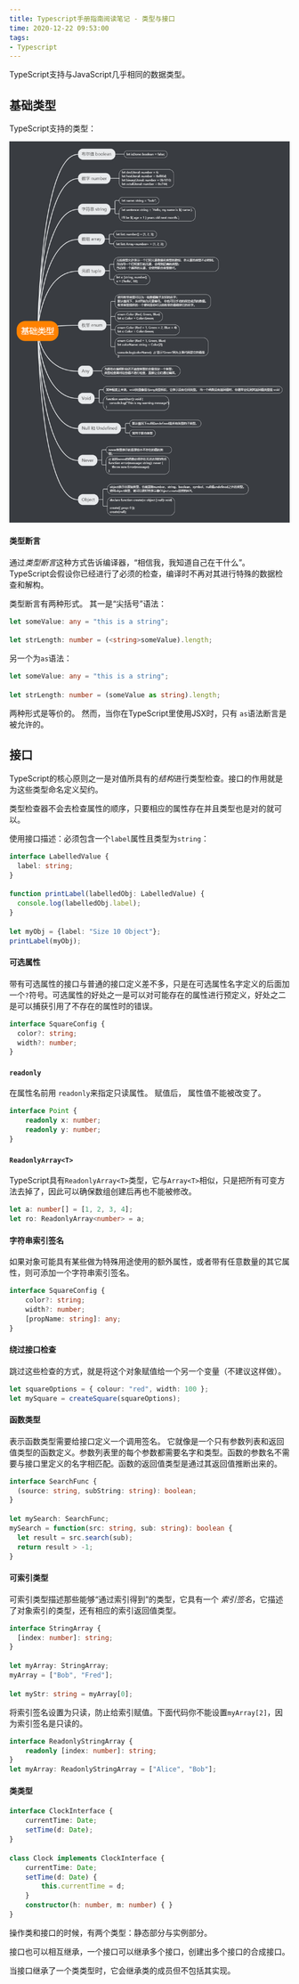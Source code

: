 ```yaml
---
title: Typescript手册指南阅读笔记 - 类型与接口
time: 2020-12-22 09:53:00
tags:
- Typescript
---
```




TypeScript支持与JavaScript几乎相同的数据类型。

<!--more-->

## 基础类型

TypeScript支持的类型：

![](https://raw.githubusercontent.com/macshion/PicBed/main/images/%E5%9F%BA%E7%A1%80%E7%B1%BB%E5%9E%8B.jpg)

#### 类型断言

通过*类型断言*这种方式告诉编译器，“相信我，我知道自己在干什么”。 TypeScript会假设你已经进行了必须的检查，编译时不再对其进行特殊的数据检查和解构。

类型断言有两种形式。 其一是“尖括号”语法：

```ts
let someValue: any = "this is a string";

let strLength: number = (<string>someValue).length;
```

另一个为`as`语法：

```ts
let someValue: any = "this is a string";

let strLength: number = (someValue as string).length;
```

两种形式是等价的。 然而，当你在TypeScript里使用JSX时，只有 `as`语法断言是被允许的。



## 接口

TypeScript的核心原则之一是对值所具有的*结构*进行类型检查。接口的作用就是为这些类型命名定义契约。

类型检查器不会去检查属性的顺序，只要相应的属性存在并且类型也是对的就可以。

使用接口描述：必须包含一个`label`属性且类型为`string`：

```ts
interface LabelledValue {
  label: string;
}

function printLabel(labelledObj: LabelledValue) {
  console.log(labelledObj.label);
}

let myObj = {label: "Size 10 Object"};
printLabel(myObj);
```

#### 可选属性

带有可选属性的接口与普通的接口定义差不多，只是在可选属性名字定义的后面加一个`?`符号。可选属性的好处之一是可以对可能存在的属性进行预定义，好处之二是可以捕获引用了不存在的属性时的错误。 

```ts
interface SquareConfig {
  color?: string;
  width?: number;
}
```

#### `readonly`

在属性名前用 `readonly`来指定只读属性。 赋值后， 属性值不能被改变了。

```ts
interface Point {
    readonly x: number;
    readonly y: number;
}
```

#### `ReadonlyArray<T>`

TypeScript具有`ReadonlyArray<T>`类型，它与`Array<T>`相似，只是把所有可变方法去掉了，因此可以确保数组创建后再也不能被修改。

```ts
let a: number[] = [1, 2, 3, 4];
let ro: ReadonlyArray<number> = a;
```

#### 字符串索引签名

如果对象可能具有某些做为特殊用途使用的额外属性，或者带有任意数量的其它属性，则可添加一个字符串索引签名。

```ts
interface SquareConfig {
    color?: string;
    width?: number;
    [propName: string]: any;
}
```

#### 绕过接口检查

跳过这些检查的方式，就是将这个对象赋值给一个另一个变量（不建议这样做）。

```ts
let squareOptions = { colour: "red", width: 100 };
let mySquare = createSquare(squareOptions);
```

#### 函数类型

表示函数类型需要给接口定义一个调用签名。 它就像是一个只有参数列表和返回值类型的函数定义。参数列表里的每个参数都需要名字和类型。函数的参数名不需要与接口里定义的名字相匹配。函数的返回值类型是通过其返回值推断出来的。

```ts
interface SearchFunc {
  (source: string, subString: string): boolean;
}

let mySearch: SearchFunc;
mySearch = function(src: string, sub: string): boolean {
  let result = src.search(sub);
  return result > -1;
}
```

#### 可索引类型

可索引类型描述那些能够“通过索引得到”的类型，它具有一个 *索引签名*，它描述了对象索引的类型，还有相应的索引返回值类型。

```ts
interface StringArray {
  [index: number]: string;
}

let myArray: StringArray;
myArray = ["Bob", "Fred"];

let myStr: string = myArray[0];
```

将索引签名设置为只读，防止给索引赋值。下面代码你不能设置`myArray[2]`，因为索引签名是只读的。

```ts
interface ReadonlyStringArray {
    readonly [index: number]: string;
}
let myArray: ReadonlyStringArray = ["Alice", "Bob"];
```

#### 类类型

```ts
interface ClockInterface {
    currentTime: Date;
    setTime(d: Date);
}

class Clock implements ClockInterface {
    currentTime: Date;
    setTime(d: Date) {
        this.currentTime = d;
    }
    constructor(h: number, m: number) { }
}
```

操作类和接口的时候，有两个类型：静态部分与实例部分。

接口也可以相互继承，一个接口可以继承多个接口，创建出多个接口的合成接口。

当接口继承了一个类类型时，它会继承类的成员但不包括其实现。

